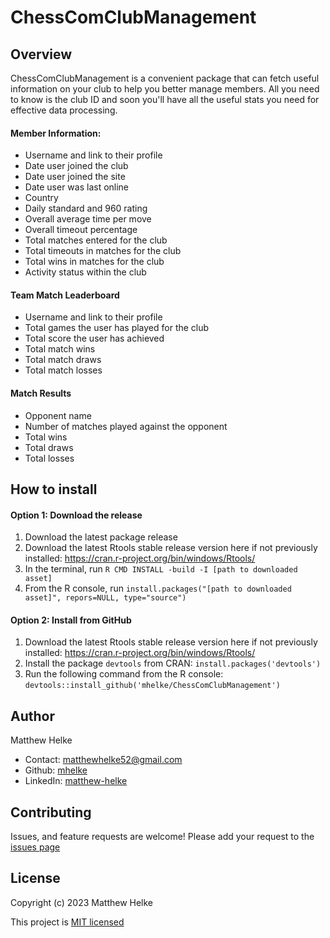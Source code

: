 # ChessComClubManagement

## Overview

ChessComClubManagement is a convenient package that can fetch useful information on your club to help you better manage members. All you need to know is the club ID and soon you'll have all the useful stats you need for effective data processing. 

#### Member Information:
  * Username and link to their profile
  * Date user joined the club
  * Date user joined the site
  * Date user was last online
  * Country
  * Daily standard and 960 rating
  * Overall average time per move
  * Overall timeout percentage
  * Total matches entered for the club
  * Total timeouts in matches for the club
  * Total wins in matches for the club
  * Activity status within the club

#### Team Match Leaderboard
  * Username and link to their profile
  * Total games the user has played for the club
  * Total score the user has achieved
  * Total match wins
  * Total match draws
  * Total match losses
  
#### Match Results
  * Opponent name
  * Number of matches played against the opponent
  * Total wins 
  * Total draws
  * Total losses
  
## How to install

#### Option 1: Download the release

1. Download the latest package release
2. Download the latest Rtools stable release version here if not previously installed: https://cran.r-project.org/bin/windows/Rtools/
3. In the terminal, run `R CMD INSTALL -build -I [path to downloaded asset]`
4. From the R console, run `install.packages("[path to downloaded asset]", repors=NULL, type="source")`

#### Option 2: Install from GitHub

1. Download the latest Rtools stable release version here if not previously installed: https://cran.r-project.org/bin/windows/Rtools/
2. Install the package `devtools` from CRAN: `install.packages('devtools')`
3. Run the following command from the R console: `devtools::install_github('mhelke/ChessComClubManagement')`

## Author

Matthew Helke

* Contact: [matthewhelke52@gmail.com](mailto:matthewhelke52@gmail.com)
* Github: [mhelke](https://github.com/mhelke)
* LinkedIn: [matthew-helke](https://www.linkedin.com/in/matthew-helke)

## Contributing

Issues, and feature requests are welcome!
Please add your request to the [issues page](https://github.com/mhelke/ChessComClubManagement/issues)

## License

Copyright (c) 2023 Matthew Helke

This project is [MIT licensed](https://github.com/mhelke/ChessComClubManagement/blob/master/LICENSE.md)
